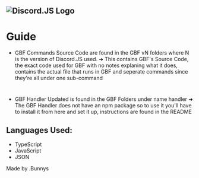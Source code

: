 ![Discord.JS Logo](https://camo.githubusercontent.com/d55d8a7f07a103454ebb77b653d9600ce27e011f78395d9713b432c8c011c76a/68747470733a2f2f646973636f72642e6a732e6f72672f7374617469632f6c6f676f2e737667)
-----------
# Guide
- GBF Commands Source Code are found in the GBF vN folders where N is the version of Discord.JS used.
➜ This contains GBF's Source Code, the exact code used for GBF with no notes explaning what it does, contains the actual file that runs in GBF and seperate commands since they're all under one sub-command
#
- GBF Handler Updated is found in the GBF Folders under name handler
➜ The GBF Handler does not have an npm package so to use it you'll have to install it from here and set it up, instructions are found in the README

## Languages Used:
- TypeScript 
- JavaScript
- JSON

Made by .Bunnys
